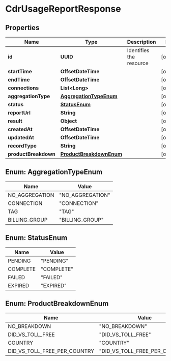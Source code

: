 

# CdrUsageReportResponse


## Properties

Name | Type | Description | Notes
------------ | ------------- | ------------- | -------------
**id** | **UUID** | Identifies the resource |  [optional]
**startTime** | **OffsetDateTime** |  |  [optional]
**endTime** | **OffsetDateTime** |  |  [optional]
**connections** | **List&lt;Long&gt;** |  |  [optional]
**aggregationType** | [**AggregationTypeEnum**](#AggregationTypeEnum) |  |  [optional]
**status** | [**StatusEnum**](#StatusEnum) |  |  [optional]
**reportUrl** | **String** |  |  [optional]
**result** | **Object** |  |  [optional]
**createdAt** | **OffsetDateTime** |  |  [optional]
**updatedAt** | **OffsetDateTime** |  |  [optional]
**recordType** | **String** |  |  [optional]
**productBreakdown** | [**ProductBreakdownEnum**](#ProductBreakdownEnum) |  |  [optional]



## Enum: AggregationTypeEnum

Name | Value
---- | -----
NO_AGGREGATION | &quot;NO_AGGREGATION&quot;
CONNECTION | &quot;CONNECTION&quot;
TAG | &quot;TAG&quot;
BILLING_GROUP | &quot;BILLING_GROUP&quot;



## Enum: StatusEnum

Name | Value
---- | -----
PENDING | &quot;PENDING&quot;
COMPLETE | &quot;COMPLETE&quot;
FAILED | &quot;FAILED&quot;
EXPIRED | &quot;EXPIRED&quot;



## Enum: ProductBreakdownEnum

Name | Value
---- | -----
NO_BREAKDOWN | &quot;NO_BREAKDOWN&quot;
DID_VS_TOLL_FREE | &quot;DID_VS_TOLL_FREE&quot;
COUNTRY | &quot;COUNTRY&quot;
DID_VS_TOLL_FREE_PER_COUNTRY | &quot;DID_VS_TOLL_FREE_PER_COUNTRY&quot;



